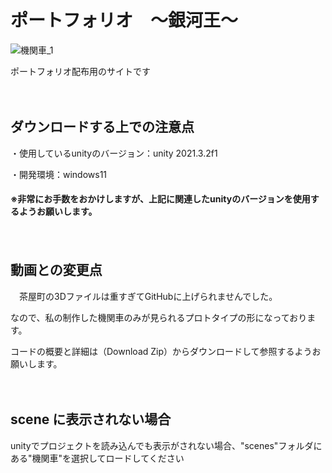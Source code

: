 # ポートフォリオ　～銀河王～

![機関車_1](https://user-images.githubusercontent.com/118167564/213495354-305662cb-a03d-4177-aab2-116667a3f3c1.jpg)

ポートフォリオ配布用のサイトです

　

## ダウンロードする上での注意点
・使用しているunityのバージョン：unity 2021.3.2f1
 
・開発環境：windows11

#### ※非常にお手数をおかけしますが、上記に関連したunityのバージョンを使用するようお願いします。

　

## 動画との変更点

　茶屋町の3Dファイルは重すぎてGitHubに上げられませんでした。

なので、私の制作した機関車のみが見られるプロトタイプの形になっております。

コードの概要と詳細は（Download Zip）からダウンロードして参照するようお願いします。

　

## scene に表示されない場合

unityでプロジェクトを読み込んでも表示がされない場合、"scenes"フォルダにある"機関車"を選択してロードしてください
